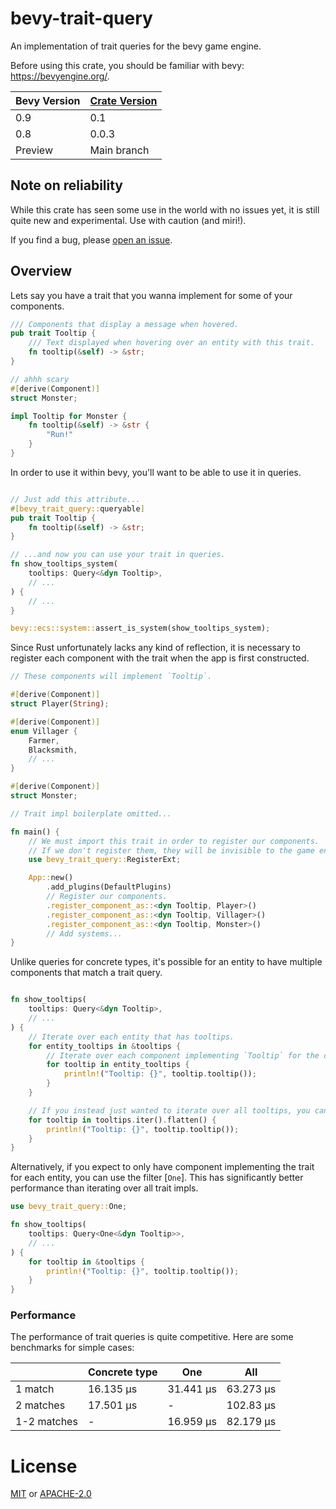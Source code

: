 # bevy-trait-query

An implementation of trait queries for the bevy game engine.

Before using this crate, you should be familiar with bevy: https://bevyengine.org/.

| Bevy Version | [Crate Version](CHANGELOG.md) |
|--------------|---------------|
| 0.9          | 0.1           |
| 0.8          | 0.0.3         |
| Preview      | Main branch   |

## Note on reliability

While this crate has seen some use in the world with no issues yet,
it is still quite new and experimental. Use with caution (and miri!).

If you find a bug, please [open an issue](https://github.com/JoJoJet/bevy-trait-query/issues).

## Overview

<!-- cargo-rdme start -->

Lets say you have a trait that you wanna implement for some of your components.

```rust
/// Components that display a message when hovered.
pub trait Tooltip {
    /// Text displayed when hovering over an entity with this trait.
    fn tooltip(&self) -> &str;
}

// ahhh scary
#[derive(Component)]
struct Monster;

impl Tooltip for Monster {
    fn tooltip(&self) -> &str {
        "Run!"
    }
}
```

In order to use it within bevy, you'll want to be able to use it in queries.

```rust

// Just add this attribute...
#[bevy_trait_query::queryable]
pub trait Tooltip {
    fn tooltip(&self) -> &str;
}

// ...and now you can use your trait in queries.
fn show_tooltips_system(
    tooltips: Query<&dyn Tooltip>,
    // ...
) {
    // ...
}

bevy::ecs::system::assert_is_system(show_tooltips_system);
```

Since Rust unfortunately lacks any kind of reflection, it is necessary to register each
component with the trait when the app is first constructed.

```rust
// These components will implement `Tooltip`.

#[derive(Component)]
struct Player(String);

#[derive(Component)]
enum Villager {
    Farmer,
    Blacksmith,
    // ...
}

#[derive(Component)]
struct Monster;

// Trait impl boilerplate omitted...

fn main() {
    // We must import this trait in order to register our components.
    // If we don't register them, they will be invisible to the game engine.
    use bevy_trait_query::RegisterExt;

    App::new()
        .add_plugins(DefaultPlugins)
        // Register our components.
        .register_component_as::<dyn Tooltip, Player>()
        .register_component_as::<dyn Tooltip, Villager>()
        .register_component_as::<dyn Tooltip, Monster>()
        // Add systems...
}
```

Unlike queries for concrete types, it's possible for an entity to have multiple components
that match a trait query.

```rust

fn show_tooltips(
    tooltips: Query<&dyn Tooltip>,
    // ...
) {
    // Iterate over each entity that has tooltips.
    for entity_tooltips in &tooltips {
        // Iterate over each component implementing `Tooltip` for the current entity.
        for tooltip in entity_tooltips {
            println!("Tooltip: {}", tooltip.tooltip());
        }
    }

    // If you instead just wanted to iterate over all tooltips, you can just do:
    for tooltip in tooltips.iter().flatten() {
        println!("Tooltip: {}", tooltip.tooltip());
    }
}
```

Alternatively, if you expect to only have component implementing the trait for each entity,
you can use the filter [`One`]. This has significantly better performance than iterating
over all trait impls.

```rust
use bevy_trait_query::One;

fn show_tooltips(
    tooltips: Query<One<&dyn Tooltip>>,
    // ...
) {
    for tooltip in &tooltips {
        println!("Tooltip: {}", tooltip.tooltip());
    }
}
```

### Performance

The performance of trait queries is quite competitive. Here are some benchmarks for simple cases:

|                   | Concrete type | One<dyn Trait> | All<dyn Trait> |
|-------------------|----------------|-------------------|-----------------|
| 1 match           | 16.135 µs      | 31.441 µs         | 63.273 µs       |
| 2 matches         | 17.501 µs      | -                 | 102.83 µs       |
| 1-2 matches       | -              | 16.959 µs         | 82.179 µs       |

<!-- cargo-rdme end -->

# License

[MIT](LICENSE-MIT) or [APACHE-2.0](LICENSE-APACHE)

